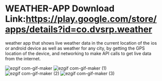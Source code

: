 # WEATHER-APP Download Link:https://play.google.com/store/apps/details?id=co.dvsrp.weather
weather app that shows live weather data in the current location of the ios or android device as well as weather for any city, by getting the GPS location of the device, and networking to make API calls to get live data from the internet.

![ezgif com-gif-maker](https://user-images.githubusercontent.com/80595287/126321346-2e4176a1-cce2-4318-9f2b-70038419d91e.jpg)
![ezgif com-gif-maker (1)](https://user-images.githubusercontent.com/80595287/126321354-f815069b-afa7-471e-9fa7-d082abfef51f.jpg)
![ezgif com-gif-maker (2)](https://user-images.githubusercontent.com/80595287/126321364-3aa71878-c44b-40cc-9e82-426a5ebaf284.jpg)
![ezgif com-gif-maker (3)](https://user-images.githubusercontent.com/80595287/126321371-bff317bb-5400-4c98-a0d7-2254e7c884de.jpg)

